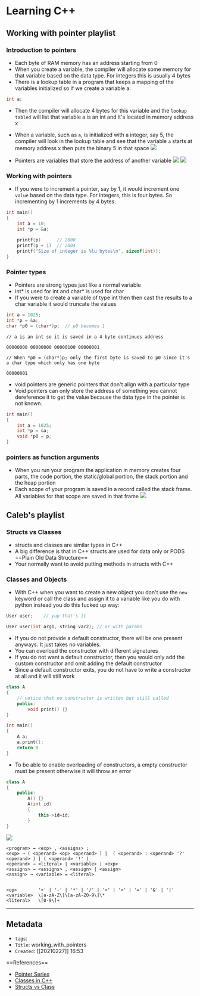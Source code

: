 # Learning C++
## Working with pointer playlist
### Introduction to pointers
- Each byte of RAM memory has an address starting from 0
- When you create a variable, the compiler will allocate some memory for that variable based on the data type. For integers this is usually 4 bytes
- There is a lookup table in a program that keeps a mapping of the variables initialized so if we create a variable a:
```c
int a;
```
- Then the compiler will allocate 4 bytes for this variable and the `lookup tabled` will list that variable a is an int and it's located in memory address x
- When a variable, such as `a`, is initialized with a integer, say 5, the compiler will look in the lookup table and see that the variable `a` starts at memory address x then puts the binary 5 in that space
![](attachments/Pasted%20image%2020210227172720.png)

- Pointers are variables that store the address of another variable
![](attachments/Pasted%20image%2020210227174743.png)
![](attachments/Pasted%20image%2020210227181349.png)

### Working with pointers
- If you were to increment a pointer, say by 1, it would increment one `value` based on the data type. For integers, this is four bytes. So incrementing by 1 increments by 4 bytes.
```c++
int main()
{
	int a = 10;
	int *p = &a;
	
	printf(p)      // 2000
	printf(p + 1)  // 2004
	printf("Size of integer is %lu bytes\n", sizeof(int));
}
```

### Pointer types
- Pointers are strong types just like a normal variable
- int* is used for int and char* is used for char
- If you were to create a variable of type int then then cast the results to a char variable it would truncate the values

```c
int a = 1025;
int *p = &a;
char *p0 = (char*)p;  // p0 becomes 1
```
```
// a is an int so it is saved in a 4 byte continues address

00000000 00000000 00000100 00000001

// When *p0 = (char*)p; only the first byte is saved to p0 since it's a char type which only has one byte

00000001

```

- void pointers are generic pointers that don't align with a particular type
- Void pointers can only store the address of something you cannot dereference it to get the value because the data type in the pointer is not known. 
```c++
int main()
{
	int a = 1025;
	int *p = &a;
	void *p0 = p;
}
```

### pointers as function arguments
- When you run your program the application in memory creates four parts, the code portion, the static/global portion, the stack portion and the heap portion
- Each scope of your program is saved in a record called the stack frame. All variables for that scope are saved in that frame
![](attachments/Pasted%20image%2020210227213201.png)


## Caleb's playlist
### Structs vs Classes
- structs and classes are similar types in C++
- A big difference is that in C++ structs are used for data only or PODS ==Plain Old Data Structure==
- Your normally want to avoid putting methods in structs with C++

### Classes and Objects
- With C++ when you want to create a new object you don't use the `new` keyword or call the class and assign it to a variable like you do with python instead you do this fucked up way:
```C++
User user;    // yup that's it

User user(int arg1, string var2); // or with params
```

- If you do not provide a default constructor, there will be one present anyways. It just takes no variables.
- You can overload the constructor with different signatures
- If you do not want a default constructor, then you would only add the custom constructor and omit adding the default constructor 
- Since a default constructor exits, you do not have to write a constructor at all and it will still work
```c++
class A
{
	// notice that no constructor is written but still called
	public:
		void print() {}
}

int main()
{
	A a;
	a.print();
	return 0
}
```

- To be able to enable overloading of constructors, a empty constructor must be present otherwise it will throw an error
```c++
class A
{
	public:
		A() {}
		A(int id) 
		{
			this->id=id;	
		}
}
```

![](attachments/Pasted%20image%2020210228022424.png)

```
<program> → <exp> , <assigns> ;
<exp> → ( <operand> <op> <operand> ) |  ( <operand> : <operand> '?' <operand> ) | ( <operand> '!' )
<operand> → <literal> | <variable> | <exp> 
<assigns> → <assigns> , <assign> | <assign>
<assign> → <variable> = <literal>


<op>		'+' | '-' | '*' | '/' | '>' | '<' | '=' | '&' | '|'
<variable>	\[a-zA-Z\]\[a-zA-Z0-9\]\*
<literal>	\[0-9\]+
```
---
## Metadata
- `tags`: 
- `Title`: working_with_pointers
- `Created`: [[20210227]] 16:53

==References==
- [Pointer Series](https://www.youtube.com/playlist?list=PL2_aWCzGMAwLZp6LMUKI3cc7pgGsasm2_)
- [Classes in C++](https://www.youtube.com/watch?v=ABRP_5RYhqU)
- [Structs vs Class](https://www.youtube.com/watch?v=vJ9ezXY7efw&list=PL_c9BZzLwBRJVJsIfe97ey45V4LP_HXiG&index=84)
